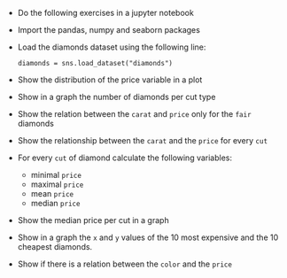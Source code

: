 - Do the following exercises in a jupyter notebook
- Import the pandas, numpy and seaborn packages
- Load the diamonds dataset using the following line:

    `diamonds = sns.load_dataset("diamonds")`

- Show the distribution of the price variable in a plot
- Show in a graph the number of diamonds per cut type
- Show the relation between the `carat` and `price` only for the `fair` diamonds
- Show the relationship between the `carat` and the `price` for every `cut`
- For every `cut` of diamond calculate the following variables:
    - minimal `price`
    - maximal `price`
    - mean `price`
    - median `price`
- Show the median price per cut in a graph
- Show in a graph the `x` and `y` values of the 10 most expensive and the 10 cheapest diamonds.
- Show if there is a relation between the `color` and the `price`
